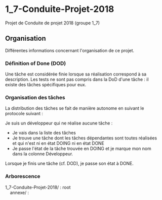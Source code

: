 # 1_7-Conduite-Projet-2018
Projet de Conduite de projet 2018 (groupe 1_7)

## Organisation
Différentes informations concernant l'organisation de ce projet.

### Définition of Done (DOD)
Une tâche est considérée finie lorsque sa réalisation correspond à sa description. Les tests ne sont pas compris dans la DoD d'une tâche : il existe des tâches spécifiques pour eux.

### Organisation des tâches
La distribution des tâches se fait de manière autonome en suivant le protocole suivant :

Je suis un développeur qui ne réalise aucune tâche :
* Je vais dans la liste des tâches
* Je trouve une tâche dont les tâches dépendantes sont toutes réalisées et qui n'est ni en état DOING ni en état DONE
* Je passe l'état de la tâche trouvée en DOING et je marque mon nom dans la colonne Développeur.

Lorsque je finis une tâche (cf. DOD), je passe son état à DONE.

### Arborescence
1_7-Conduite-Projet-2018/ : root</br>
&nbsp;&nbsp;&nbsp;&nbsp;annexe/ :
